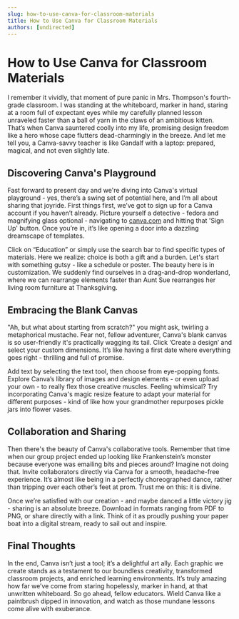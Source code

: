 ```yaml
---
slug: how-to-use-canva-for-classroom-materials
title: How to Use Canva for Classroom Materials
authors: [undirected]
---
```


# How to Use Canva for Classroom Materials

I remember it vividly, that moment of pure panic in Mrs. Thompson's fourth-grade classroom. I was standing at the whiteboard, marker in hand, staring at a room full of expectant eyes while my carefully planned lesson unraveled faster than a ball of yarn in the claws of an ambitious kitten. That’s when Canva sauntered coolly into my life, promising design freedom like a hero whose cape flutters dead-charmingly in the breeze. And let me tell you, a Canva-savvy teacher is like Gandalf with a laptop: prepared, magical, and not even slightly late.  

## Discovering Canva's Playground

Fast forward to present day and we're diving into Canva's virtual playground - yes, there’s a swing set of potential here, and I’m all about sharing that joyride. First things first, we’ve got to sign up for a Canva account if you haven’t already. Picture yourself a detective - fedora and magnifying glass optional - navigating to [canva.com](https://www.canva.com) and hitting that 'Sign Up' button. Once you’re in, it’s like opening a door into a dazzling dreamscape of templates. 

Click on “Education” or simply use the search bar to find specific types of materials. Here we realize: choice is both a gift and a burden. Let's start with something gutsy - like a schedule or poster. The beauty here is in customization. We suddenly find ourselves in a drag-and-drop wonderland, where we can rearrange elements faster than Aunt Sue rearranges her living room furniture at Thanksgiving. 

## Embracing the Blank Canvas

"Ah, but what about starting from scratch?" you might ask, twirling a metaphorical mustache. Fear not, fellow adventurer, Canva's blank canvas is so user-friendly it's practically wagging its tail. Click ‘Create a design’ and select your custom dimensions. It’s like having a first date where everything goes right - thrilling and full of promise. 

Add text by selecting the text tool, then choose from eye-popping fonts. Explore Canva’s library of images and design elements - or even upload your own - to really flex those creative muscles. Feeling whimsical? Try incorporating Canva's magic resize feature to adapt your material for different purposes - kind of like how your grandmother repurposes pickle jars into flower vases. 

## Collaboration and Sharing

Then there's the beauty of Canva's collaborative tools. Remember that time when our group project ended up looking like Frankenstein’s monster because everyone was emailing bits and pieces around? Imagine not doing that. Invite collaborators directly via Canva for a smooth, headache-free experience. It’s almost like being in a perfectly choreographed dance, rather than tripping over each other’s feet at prom. Trust me on this: it is divine. 

Once we’re satisfied with our creation - and maybe danced a little victory jig - sharing is an absolute breeze. Download in formats ranging from PDF to PNG, or share directly with a link. Think of it as proudly pushing your paper boat into a digital stream, ready to sail out and inspire.

## Final Thoughts

In the end, Canva isn’t just a tool; it’s a delightful art ally. Each graphic we create stands as a testament to our boundless creativity, transformed classroom projects, and enriched learning environments. It’s truly amazing how far we’ve come from staring hopelessly, marker in hand, at that unwritten whiteboard. So go ahead, fellow educators. Wield Canva like a paintbrush dipped in innovation, and watch as those mundane lessons come alive with exuberance.